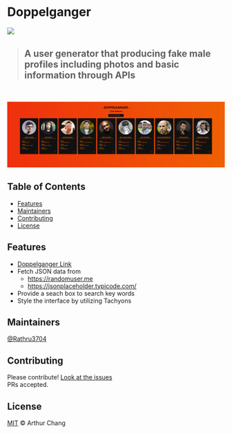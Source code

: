 
# Doppelganger

![](https://img.shields.io/badge/language-React-61DBFB.svg)

> ## A user generator that producing fake male profiles including photos and basic information through APIs
<br>

![](./public/doppelganger_screenshot.png)

## Table of Contents

- [Features](#features)
- [Maintainers](#maintainers)
- [Contributing](#contributing)
- [License](#license)

## Features
* [Doppelganger Link](https://rathru3704.github.io/React_doppelganger/)
* Fetch JSON data from
    * https://randomuser.me
    * https://jsonplaceholder.typicode.com/
* Provide a seach box to search key words
* Style the interface by utilizing Tachyons

## Maintainers

[@Rathru3704](https://github.com/Rathru3704)

## Contributing

Please contribute! [Look at the issues](https://github.com/Rathru3704/React_doppelganger/issues)<br />
PRs accepted.

## License

[MIT](LICENSE) © Arthur Chang